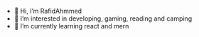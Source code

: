 - 👋 Hi, I’m RafidAhmmed
- 👀 I’m interested in developing, gaming, reading and camping
- 🌱 I’m currently learning react and mern


<!---
RafidAhmmed/RafidAhmmed is a ✨ special ✨ repository because its `README.md` (this file) appears on your GitHub profile.
You can click the Preview link to take a look at your changes.
--->
